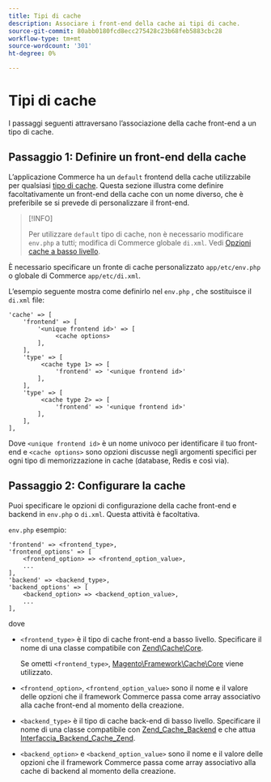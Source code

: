 ```yaml
---
title: Tipi di cache
description: Associare i front-end della cache ai tipi di cache.
source-git-commit: 80abb0180fcd8ecc275428c23b68feb5883cbc28
workflow-type: tm+mt
source-wordcount: '301'
ht-degree: 0%

---
```


# Tipi di cache

I passaggi seguenti attraversano l’associazione della cache front-end a un tipo di cache.

## Passaggio 1: Definire un front-end della cache

L’applicazione Commerce ha un `default` frontend della cache utilizzabile per qualsiasi [tipo di cache](../cli/manage-cache.md#clean-and-flush-cache-types). Questa sezione illustra come definire facoltativamente un front-end della cache con un nome diverso, che è preferibile se si prevede di personalizzare il front-end.

>[!INFO]
>
>Per utilizzare `default` tipo di cache, non è necessario modificare `env.php` a tutti; modifica di Commerce globale `di.xml`. Vedi [Opzioni cache a basso livello](cache-options.md).

È necessario specificare un fronte di cache personalizzato `app/etc/env.php` o globale di Commerce `app/etc/di.xml`.

L’esempio seguente mostra come definirlo nel `env.php` , che sostituisce il `di.xml` file:

```php?start_inline=1
'cache' => [
    'frontend' => [
        '<unique frontend id>' => [
             <cache options>
        ],
    ],
    'type' => [
         <cache type 1> => [
             'frontend' => '<unique frontend id>'
        ],
    ],
    'type' => [
         <cache type 2> => [
             'frontend' => '<unique frontend id>'
        ],
    ],
],
```

Dove `<unique frontend id>` è un nome univoco per identificare il tuo front-end e `<cache options>` sono opzioni discusse negli argomenti specifici per ogni tipo di memorizzazione in cache (database, Redis e così via).

## Passaggio 2: Configurare la cache

Puoi specificare le opzioni di configurazione della cache front-end e backend in `env.php` o `di.xml`. Questa attività è facoltativa.

`env.php` esempio:

```php?start_inline=1
'frontend' => <frontend_type>,
'frontend_options' => [
    <frontend_option> => <frontend_option_value>,
    ...
],
'backend' => <backend_type>,
'backend_options' => [
    <backend_option> => <backend_option_value>,
    ...
],
```

dove

- `<frontend_type>` è il tipo di cache front-end a basso livello. Specificare il nome di una classe compatibile con [Zend\Cache\Core](https://framework.zend.com/apidoc/1.7/Zend_Cache/Zend_Cache_Core.html).

   Se ometti `<frontend_type>`, [Magento\Framework\Cache\Core](https://github.com/magento/magento2/blob/2.4/lib/internal/Magento/Framework/Cache/Core.php) viene utilizzato.

- `<frontend_option>`, `<frontend_option_value>` sono il nome e il valore delle opzioni che il framework Commerce passa come array associativo alla cache front-end al momento della creazione.
- `<backend_type>` è il tipo di cache back-end di basso livello. Specificare il nome di una classe compatibile con [Zend_Cache_Backend](https://framework.zend.com/apidoc/1.7/Zend_Cache/Zend_Cache_Backend/Zend_Cache_Backend.html) e che attua [Interfaccia_Backend_Cache_Zend](https://framework.zend.com/apidoc/1.6/Zend_Cache/Zend_Cache_Backend/Zend_Cache_Backend_Interface.html).
- `<backend_option>` e `<backend_option_value>` sono il nome e il valore delle opzioni che il framework Commerce passa come array associativo alla cache di backend al momento della creazione.
